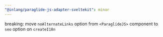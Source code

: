 ```yaml
---
"@inlang/paraglide-js-adapter-sveltekit": minor
---
```


breaking: move `noAlternateLinks` option from `<ParaglideJS>` component to `seo` option on `createI18n`
